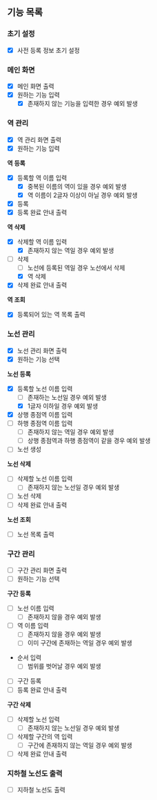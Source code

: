 ## 기능 목록

### 초기 설정
- [x] 사전 등록 정보 초기 설정

### 메인 화면
- [x] 메인 화면 출력
- [x] 원하는 기능 입력
  - [x] 존재하지 않는 기능을 입력한 경우 예외 발생

### 역 관리
- [x] 역 관리 화면 출력
- [x] 원하는 기능 입력

**역 등록**
- [x] 등록할 역 이름 입력
  - [x] 중복된 이름의 역이 있을 경우 예외 발생
  - [x] 역 이름이 2글자 이상이 아닐 경우 예외 발생
- [x] 등록
- [x] 등록 완료 안내 출력

**역 삭제**
- [x] 삭제할 역 이름 입력
  - [x] 존재하지 않는 역일 경우 예외 발생
- [ ] 삭제
  - [ ] 노선에 등록된 역일 경우 노선에서 삭제
  - [x] 역 삭제
- [x] 삭제 완료 안내 출력

**역 조회**
- [x] 등록되어 있는 역 목록 출력

### 노선 관리

- [x] 노선 관리 화면 출력
- [x] 원하는 기능 선택

**노선 등록**

- [x] 등록할 노선 이름 입력
  - [ ] 존재하는 노선일 경우 예외 발생
  - [x] 1글자 이하일 경우 예외 발생
- [x] 상행 종점역 이름 입력
- [ ] 하행 종점역 이름 입력
  - [ ] 존재하지 않는 역일 경우 예외 발생
  - [ ] 상행 종점역과 하행 종점역이 같을 경우 예외 발생
- [ ] 노선 생성

**노선 삭제**

- [ ] 삭제할 노선 이름 입력
  - [ ] 존재하지 않는 노선일 경우 예외 발생
- [ ] 노선 삭제
- [ ] 삭제 완료 안내 출력

**노선 조회**
- [ ] 노선 목록 출력

### 구간 관리

- [ ] 구간 관리 화면 출력
- [ ] 원하는 기능 선택

**구간 등록**

- [ ] 노선 이름 입력
  - [ ] 존재하지 않을 경우 예외 발생
- [ ] 역 이름 입력
  - [ ] 존재하지 않을 경우 예외 발생
  - [ ] 이미 구간에 존재하는 역일 경우 예외 발생
- 순서 입력
  - [ ] 범위를 벗어날 경우 예외 발생
- [ ] 구간 등록
- [ ] 등록 완료 안내 출력

**구간 삭제**

- [ ] 삭제할 노선 입력
  - [ ] 존재하지 않는 노선일 경우 예외 발생
- [ ] 삭제할 구간의 역 입력
  - [ ] 구간에 존재하지 않는 역일 경우 예외 발생
- [ ] 삭제 완료 안내 출력

### 지하철 노선도 출력

- [ ] 지하철 노선도 출력